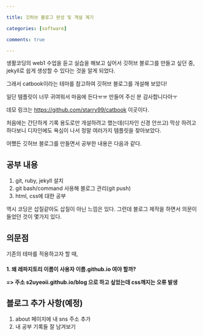 ```yaml
---

title: 깃허브 블로그 완성 및 개설 계기

categories: [software]

comments: true

---
```

생활코딩의 web1 수업을 듣고 실습을 해보고 싶어서 깃허브 블로그를 만들고 싶던 중, jekyll로 쉽게 생성할 수 있다는 것을 알게 되었다. 

그래서 catbook이라는 테마를 참고하여 깃허브 블로그를 개설해 보았다!

일단 템플릿이 너무 귀여워서 마음에 든다ㅠㅠ 만들어 주신 분 감사합니다아ㅜ

데모 링크는 https://github.com/starry99/catbook 이곳이다.

처음에는 간단하게 기록 용도로만 개설하려고 했는데(디자인 신경 안쓰고) 막상 하려고 하다보니 디자인에도 욕심이 나서 정말 여러가지 템플릿을 찾아보았다. 

어쨌든 깃허브 블로그를 만들면서 공부한 내용은 다음과 같다.

## 공부 내용 

1. git, ruby, jekyll 설치
2. git bash/command 사용해 블로그 관리(git push)
3. html, css에 대한 공부


역시 코딩은 삽질같아도 삽질이 아닌 느낌은 있다. 
그런데 블로그 제작을 하면서 의문이 들었던 것이 몇가지 있다.

## 의문점
기존의 테마를 적용하고자 할 때,

<h4>
1. 왜 레파지토리 이름이 사용자 이름.github.io 여야 할까?
  
=> 주소 s2uyeoii.github.io/blog 으로 하고 싶었는데 css깨지는 오류 발생
</h4>

## 블로그 추가 사항(예정)
1. about 페이지에 내 sns 주소 추가
2. 내 공부 기록들 잘 남겨보기




